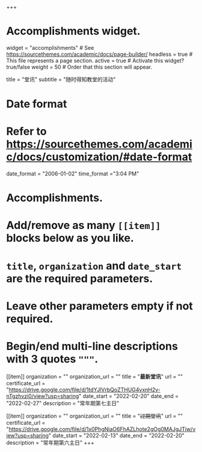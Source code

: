 +++
# Accomplishments widget.
widget = "accomplishments"  # See https://sourcethemes.com/academic/docs/page-builder/
headless = true  # This file represents a page section.
active = true  # Activate this widget? true/false
weight = 50  # Order that this section will appear.

title = "堂讯"
subtitle = "随时得知教堂的活动"

# Date format
#   Refer to https://sourcethemes.com/academic/docs/customization/#date-format
date_format = "2006-01-02"
time_format ="3:04 PM"

# Accomplishments.
#   Add/remove as many `[[item]]` blocks below as you like.
#   `title`, `organization` and `date_start` are the required parameters.
#   Leave other parameters empty if not required.
#   Begin/end multi-line descriptions with 3 quotes `"""`.

[[item]]
  organization = ""
  organization_url = ""
  title = "**最新堂讯**"
  url = ""
  certificate_url = "https://drive.google.com/file/d/1tdYJlVrbQoZTHUG4vxnH2v-nTgzhvzi0/view?usp=sharing"
  date_start = "2022-02-20"
  date_end = "2022-02-27"
  description = "常年期第七主日"

[[item]]
  organization = ""
  organization_url = ""
  title = "~~过期堂讯~~"
  url = ""
  certificate_url = "https://drive.google.com/file/d/1x0PhgNiaO6FhAZLhote2gOg0MAJgJTjw/view?usp=sharing"
  date_start = "2022-02-13"
  date_end = "2022-02-20"
  description = "常年期第六主日"
+++
